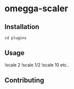 # omegga-scaler

## Installation

`cd plugins`



## Usage
!scale 2
!scale 1/2
!scale 10
etc..
## Contributing
